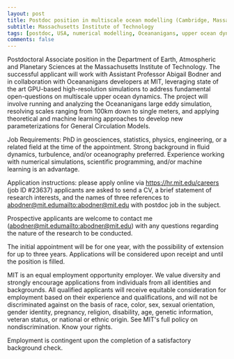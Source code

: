 ```yaml
---
layout: post
title: Postdoc position in multiscale ocean modelling (Cambridge, Massachusetts)
subtitle: Massachusetts Institute of Technology
tags: [postdoc, USA, numerical modelling, Oceananigans, upper ocean dynamics]
comments: false
---
```

Postdoctoral Associate position in the Department of Earth, Atmospheric and Planetary Sciences at the Massachusetts Institute of Technology. The successful applicant will work with Assistant Professor Abigail Bodner and in collaboration with Oceananigans developers at MIT, leveraging state of the art GPU-based high-resolution simulations to address fundamental open-questions on multiscale upper ocean dynamics. The project will involve running and analyzing the Oceananigans large eddy simulation, resolving scales ranging from 100km down to single meters, and applying theoretical and machine learning approaches to develop new parameterizations for General Circulation Models.

Job Requirements: PhD in geosciences, statistics, physics, engineering, or a related field at the time of the appointment. Strong background in fluid dynamics, turbulence, and/or oceanography preferred. Experience working with numerical simulations, scientific programming, and/or machine learning is an advantage.

Application instructions: please apply online via https://hr.mit.edu/careers (job ID #23637) applicants are asked to send a CV, a brief statement of research interests, and the names of three references to abodner@mit.edu<mailto:abodner@mit.edu> with postdoc job in the subject.

Prospective applicants are welcome to contact me (abodner@mit.edu<mailto:abodner@mit.edu>) with any questions regarding the nature of the research to be conducted.

The initial appointment will be for one year, with the possibility of extension for up to three years. Applications will be considered upon receipt and until the position is filled.

MIT is an equal employment opportunity employer. We value diversity and strongly encourage applications from individuals from all identities and backgrounds. All qualified applicants will receive equitable consideration for employment based on their experience and qualifications, and will not be discriminated against on the basis of race, color, sex, sexual orientation, gender identity, pregnancy, religion, disability, age, genetic information, veteran status, or national or ethnic origin. See MIT's full policy on nondiscrimination. Know your rights.

Employment is contingent upon the completion of a satisfactory background check.
